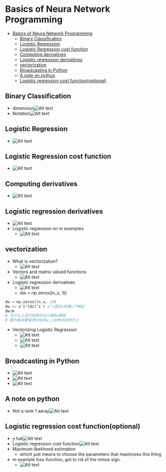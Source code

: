 # Basics of Neura Network Programming

- [Basics of Neura Network Programming](#basics-of-neura-network-programming)
  - [Binary Classification](#binary-classification)
  - [Logistic Regression](#logistic-regression)
  - [Logistic Regression cost function](#logistic-regression-cost-function)
  - [Computing derivatives](#computing-derivatives)
  - [Logistic regression derivatives](#logistic-regression-derivatives)
  - [vectorization](#vectorization)
  - [Broadcasting in Python](#broadcasting-in-python)
  - [A note on python](#a-note-on-python)
  - [Logistic regression cost function(optional)](#logistic-regression-cost-functionoptional)

## Binary Classification

- dimension![Alt text](images/image-2.png)
- Notation![Alt text](images/image-3.png)

## Logistic Regression

- ![Alt text](images/image-4.png)

## Logistic Regression cost function

- ![Alt text](images/image-5.png)

## Computing derivatives

- ![Alt text](images/image-6.png)

## Logistic regression derivatives

- ![Alt text](images/image-7.png)
- Logistic regression on m examples
  - ![Alt text](images/image-72.png)

## vectorization

- What is vectorization?
  - ![Alt text](images/image-9.png)
- Vectors and matrix valued functions
  - ![Alt text](images/image-10.png)
- Logistic regression derivatives
  - ![Alt text](images/image-11.png)
  - dw = np.zeros((n_x, 1))

```py
dw = np.zeros((n_x, 1))
dw += x^i*(dz)^i # x^i表示x的第i个特征
dw/m
# 为什么上述代码就可以计算dw梯度
# 因为每次都会把对应的w_i加到对应的行上
```

- Vectorizing Logistic Regression
  - ![Alt text](images/image-12.png)
  - ![Alt text](images/image-14.png)
  - ![Alt text](images/image-13.png)

## Broadcasting in Python

- ![Alt text](images/image-43.png)
- ![Alt text](images/image-44.png)
- ![Alt text](images/image-45.png)

## A note on python

- Not a rank 1 aaray![Alt text](images/image-47.png)

## Logistic regression cost function(optional)

- y hat![Alt text](images/image-48.png)
- Logistic regression cost function![Alt text](images/image-49.png)
- Maximum likelihood estimation
  - which just means to choose the parameters that maximizes this thing
- m example loss function, got to rid of the minus sign.
  - ![Alt text](images/image-50.png)
